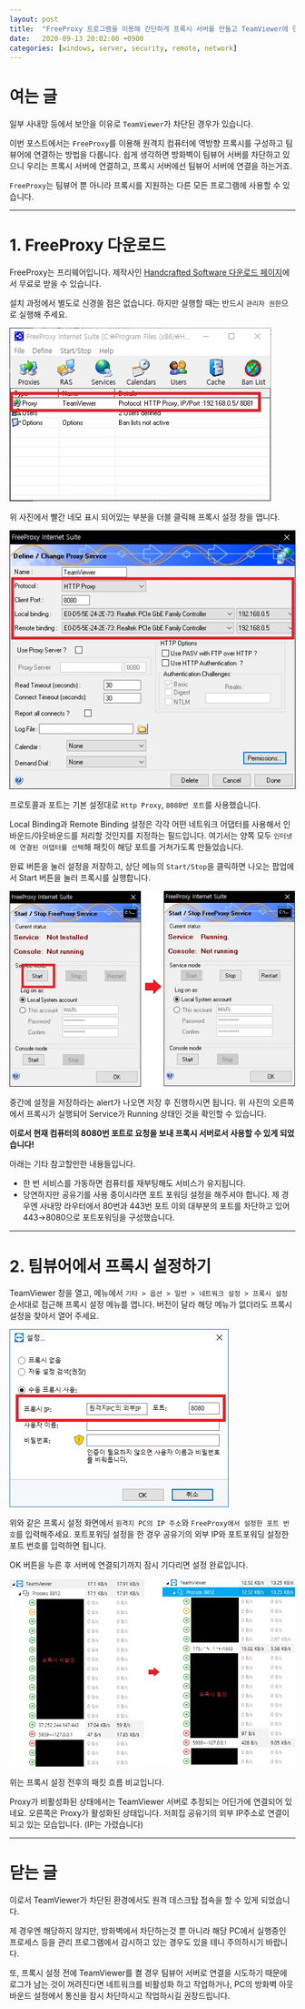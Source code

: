 ```yaml
---
layout: post
title:  "FreeProxy 프로그램을 이용해 간단하게 프록시 서버를 만들고 TeamViewer에 연결하기"
date:   2020-09-13 20:02:00 +0900
categories: [windows, server, security, remote, network]
---
```


# 여는 글

일부 사내망 등에서 보안을 이유로 `TeamViewer`가 차단된 경우가 있습니다.

이번 포스트에서는 `FreeProxy`를 이용해 원격지 컴퓨터에 역방향 프록시를 구성하고 팀뷰어에 연결하는 방법을 다룹니다.
쉽게 생각하면 방화벽이 팀뷰어 서버를 차단하고 있으니 우리는 프록시 서버에 연결하고, 프록시 서버에선 팀뷰어 서버에 연결을 하는거죠.

`FreeProxy`는 팀뷰어 뿐 아니라 프록시를 지원하는 다른 모든 프로그램에 사용할 수 있습니다.

----------------

# 1. FreeProxy 다운로드

FreeProxy는 프리웨어입니다. 제작사인 [Handcrafted Software 다운로드 페이지](https://www.handcraftedsoftware.org/index.php?page=download&op=getFile&id=2&title=FreeProxy-Internet-Suite)에서 무료로 받을 수 있습니다.

설치 과정에서 별도로 신경쓸 점은 없습니다. 하지만 실행할 때는 반드시 `관리자 권한`으로 실행해 주세요.

![FreePorxy가 실행된 화면](/assets/images/20200913/001.jpg)

위 사진에서 빨간 네모 표시 되어있는 부분을 더블 클릭해 프록시 설정 창을 엽니다.

![Proxy 설정 화면](/assets/images/20200913/002.jpg)

프로토콜과 포트는 기본 설정대로 `Http Proxy`, `8080번 포트`를 사용했습니다.

Local Binding과 Remote Binding 설정은 각각 어떤 네트워크 어댑터를 사용해서 인바운드/아웃바운드를 처리할 것인지를 지정하는 필드입니다.
여기서는 양쪽 모두 `인터넷에 연결된 어댑터를 선택`해 패킷이 해당 포트를 거쳐가도록 만들었습니다.

완료 버튼을 눌러 설정을 저장하고, 상단 메뉴의 `Start/Stop`을 클릭하면 나오는 팝업에서 Start 버튼을 눌러 프록시를 실행합니다.

![Proxy 실행 화면](/assets/images/20200913/003.jpg)

중간에 설정을 저장하라는 alert가 나오면 저장 후 진행하시면 됩니다.
위 사진의 오른쪽에서 프록시가 실행되어 Service가 Running 상태인 것을 확인할 수 있습니다.

**이로서 현재 컴퓨터의 8080번 포트로 요청을 보내 프록시 서버로서 사용할 수 있게 되었습니다!**

아래는 기타 참고할만한 내용들입니다.
 - 한 번 서비스를 가동하면 컴퓨터를 재부팅해도 서비스가 유지됩니다.
 - 당연하지만 공유기를 사용 중이시라면 포트 포워딩 설정을 해주셔야 합니다.
 제 경우엔 사내망 라우터에서 80번과 443번 포트 이외 대부분의 포트를 차단하고 있어 443→8080으로 포트포워딩을 구성했습니다.

----------------

# 2. 팀뷰어에서 프록시 설정하기

TeamViewer 창을 열고, 메뉴에서 `기타 > 옵션 > 일반 > 네트워크 설정 > 프록시 설정` 순서대로 접근해 프록시 설정 메뉴를 엽니다.
버전이 달라 해당 메뉴가 없더라도 프록시 설정을 찾아서 열어 주세요.

![프록시 설정화면](/assets/images/20200913/004.jpg)

위와 같은 프록시 설정 화면에서 `원격지 PC의 IP 주소`와 `FreeProxy에서 설정한 포트 번호`를 입력해주세요.
포트포워딩 설정을 한 경우 공유기의 외부 IP와 포트포워딩 설정한 포트 번호를 입력하면 됩니다.

OK 버튼을 누른 후 서버에 연결되기까지 잠시 기다리면 설정 완료입니다.

![프록시 설정 전후 비교](/assets/images/20200913/005.jpg)

위는 프록시 설정 전후의 패킷 흐름 비교입니다.

Proxy가 비활성화된 상태에서는 TeamViewer 서버로 추정되는 어딘가에 연결되어 있네요.
오른쪽은 Proxy가 활성화된 상태입니다. 저희집 공유기의 외부 IP주소로 연결이 되고 있는 모습입니다. (IP는 가렸습니다)

----------------

# 닫는 글

이로서 TeamViewer가 차단된 환경에서도 원격 데스크탑 접속을 할 수 있게 되었습니다.

제 경우엔 해당하지 않지만, 방화벽에서 차단하는것 뿐 아니라 해당 PC에서 실행중인 프로세스 등을 관리 프로그램에서 감시하고 있는 경우도 있을 테니 주의하시기 바랍니다.

또, 프록시 설정 전에 TeamViewer를 켤 경우 팀뷰어 서버로 연결을 시도하기 때문에 로그가 남는 것이 꺼려진다면 네트워크를 비활성화 하고 작업하거나, PC의 방화벽 아웃바운드 설정에서 통신을 잠시 차단하시고 작업하시길 권장드립니다.